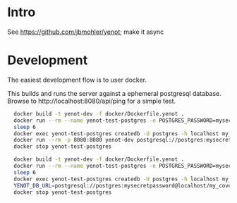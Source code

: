 # Intro

See https://github.com/jbmohler/yenot; make it async

# Development

The easiest development flow is to user docker.

This builds and runs the server against a ephemeral postgresql database.
Browse to http://localhost:8080/api/ping for a simple test.

```sh
  docker build -t yenot-dev -f docker/Dockerfile.yenot .
  docker run --rm --name yenot-test-postgres -e POSTGRES_PASSWORD=mysecretpassword -p 5432:5432 -d postgres
  sleep 6
  docker exec yenot-test-postgres createdb -U postgres -h localhost my_coverage_test
  docker run --rm -p 8080:8080 yenot-dev postgresql://postgres:mysecretpassword@localhost/my_coverage_test
  docker stop yenot-test-postgres
```


```sh
  docker build -t yenot-dev -f docker/Dockerfile.yenot .
  docker run --rm --name yenot-test-postgres -e POSTGRES_PASSWORD=mysecretpassword -p 5432:5432 -d postgres
  sleep 6
  docker exec yenot-test-postgres createdb -U postgres -h localhost my_coverage_test
  YENOT_DB_URL=postgresql://postgres:mysecretpassword@localhost/my_coverage_test sh full-coverage.sh
  docker stop yenot-test-postgres
```
